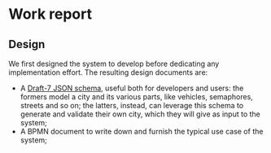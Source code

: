 # Work report

## Design

We first designed the system to develop before dedicating any implementation effort. The resulting design documents are:

- A [Draft-7 JSON schema](<./City design.json>), useful both for developers and users: the formers model a city and its various parts, like vehicles, semaphores, streets and so on; the latters, instead, can leverage this schema to generate and validate their own city, which they will give as input to the system;
- A BPMN document to write down and furnish the typical use case of the system;

